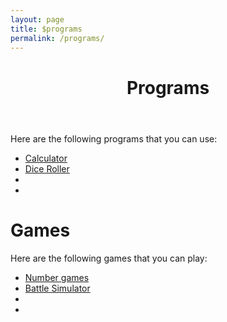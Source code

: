 ```yaml
---
layout: page
title: $programs
permalink: /programs/
---
```

  <header class="post-header">
    <h1 class="post-title">Programs</h1>
  </header>
<p>Here are the following programs that you can use:</p>
<ul>
<li><a href="/programs/calculator">Calculator</a></li>
<li><a href="/programs/dice">Dice Roller</a></li>
<li><a href=""></a></li>
<li><a href=""></a></li>
</ul>
<h1>Games</h1>
<p>Here are the following games that you can play:</p>
<ul>
<li><a href="/games/number/">Number games</a></li>
<li><a href="/games/battle/">Battle Simulator</a></li>
<li></li>
<li></li>
</ul>

